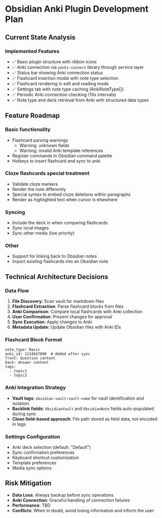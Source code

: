 # Obsidian Anki Plugin Development Plan

## Current State Analysis

### Implemented Features
- ✅ Basic plugin structure with ribbon icons
- ✅ Anki connection via `yanki-connect` library through service layer
- ✅ Status bar showing Anki connection status
- ✅ Flashcard insertion modal with note type selection
- ✅ Flashcard rendering in edit and reading mode
- ✅ Settings tab with note type caching (AnkiNoteType[])
- ✅ Periodic Anki connection checking (10s intervals)
- ✅ Note type and deck retrieval from Anki with structured data types

## Feature Roadmap

### Basic functionality
- Flashcard parsing warnings
  - Warning: unknown fields
  - Warning: invalid Anki template references
- Register commands in Obsidian command palette
- Hotkeys to insert flashcard and sync to anki

### Cloze flashcards special treatment
- Validate cloze markers
- Render the note differently
- Special syntax to embed cloze deletions within paragraphs
- Render as highlighted text when cursor is elsewhere

### Syncing
- Include the deck in when comparing flashcards
- Sync local images
- Sync other media (low priority)

### Other
- Support for linking back to Obsidian notes
- Import existing flashcards into an Obsidian note

## Technical Architecture Decisions

### Data Flow
1. **File Discovery**: Scan vault for markdown files
2. **Flashcard Extraction**: Parse flashcard blocks from files
3. **Anki Comparison**: Compare local flashcards with Anki collection
4. **User Confirmation**: Present changes for approval
5. **Sync Execution**: Apply changes to Anki
6. **Metadata Update**: Update Obsidian files with Anki IDs

### Flashcard Block Format
```flashcard
note_type: Basic
anki_id: 1234567890  # Added after sync
front: Question content
back: Answer content
tags: 
  - topic1
  - topic2
```

### Anki Integration Strategy
- **Vault tags**: `obsidian-vault:vault-name` for vault identification and isolation
- **Backlink fields**: `ObsidianVault` and `ObsidianNote` fields auto-populated during sync
- **Clean field-based approach**: File path stored as field data, not encoded in tags

### Settings Configuration
- Anki deck selection (default: "Default")
- Sync confirmation preferences
- Keyboard shortcut customization
- Template preferences
- Media sync options

## Risk Mitigation
- **Data Loss**: Always backup before sync operations
- **Anki Connection**: Graceful handling of connection failures
- **Performance**: TBD
- **Conflicts**: When in doubt, avoid losing information and inform the user

